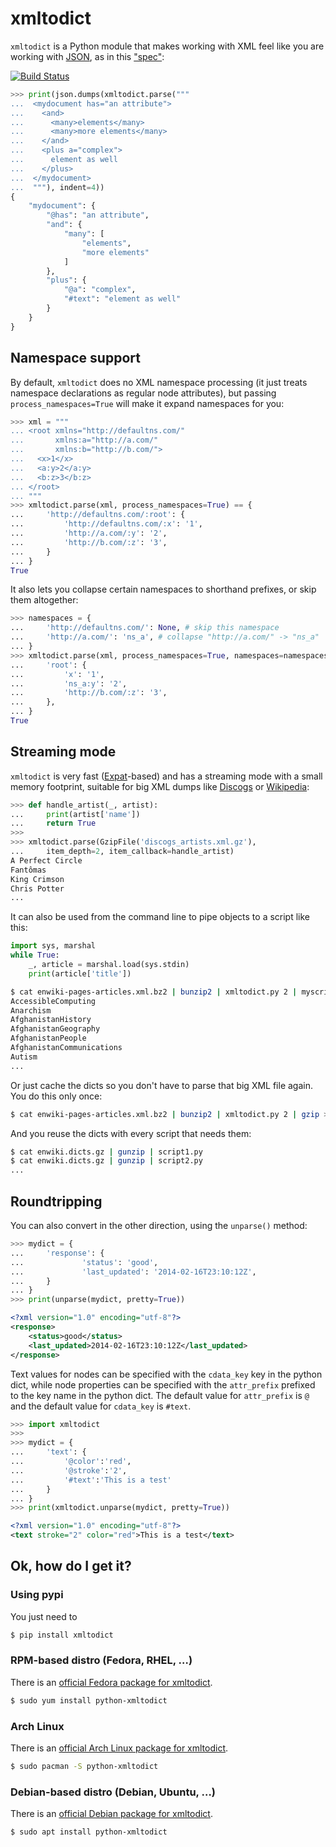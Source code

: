 # xmltodict

`xmltodict` is a Python module that makes working with XML feel like you are working with [JSON](http://docs.python.org/library/json.html), as in this ["spec"](http://www.xml.com/pub/a/2006/05/31/converting-between-xml-and-json.html):

[![Build Status](https://secure.travis-ci.org/martinblech/xmltodict.png)](http://travis-ci.org/martinblech/xmltodict)

```python
>>> print(json.dumps(xmltodict.parse("""
...  <mydocument has="an attribute">
...    <and>
...      <many>elements</many>
...      <many>more elements</many>
...    </and>
...    <plus a="complex">
...      element as well
...    </plus>
...  </mydocument>
...  """), indent=4))
{
    "mydocument": {
        "@has": "an attribute", 
        "and": {
            "many": [
                "elements", 
                "more elements"
            ]
        }, 
        "plus": {
            "@a": "complex", 
            "#text": "element as well"
        }
    }
}
```

## Namespace support

By default, `xmltodict` does no XML namespace processing (it just treats namespace declarations as regular node attributes), but passing `process_namespaces=True` will make it expand namespaces for you:

```python
>>> xml = """
... <root xmlns="http://defaultns.com/"
...       xmlns:a="http://a.com/"
...       xmlns:b="http://b.com/">
...   <x>1</x>
...   <a:y>2</a:y>
...   <b:z>3</b:z>
... </root>
... """
>>> xmltodict.parse(xml, process_namespaces=True) == {
...     'http://defaultns.com/:root': {
...         'http://defaultns.com/:x': '1',
...         'http://a.com/:y': '2',
...         'http://b.com/:z': '3',
...     }
... }
True
```

It also lets you collapse certain namespaces to shorthand prefixes, or skip them altogether:

```python
>>> namespaces = {
...     'http://defaultns.com/': None, # skip this namespace
...     'http://a.com/': 'ns_a', # collapse "http://a.com/" -> "ns_a"
... }
>>> xmltodict.parse(xml, process_namespaces=True, namespaces=namespaces) == {
...     'root': {
...         'x': '1',
...         'ns_a:y': '2',
...         'http://b.com/:z': '3',
...     },
... }
True
```

## Streaming mode

`xmltodict` is very fast ([Expat](http://docs.python.org/library/pyexpat.html)-based) and has a streaming mode with a small memory footprint, suitable for big XML dumps like [Discogs](http://discogs.com/data/) or [Wikipedia](http://dumps.wikimedia.org/):

```python
>>> def handle_artist(_, artist):
...     print(artist['name'])
...     return True
>>> 
>>> xmltodict.parse(GzipFile('discogs_artists.xml.gz'),
...     item_depth=2, item_callback=handle_artist)
A Perfect Circle
Fantômas
King Crimson
Chris Potter
...
```

It can also be used from the command line to pipe objects to a script like this:

```python
import sys, marshal
while True:
    _, article = marshal.load(sys.stdin)
    print(article['title'])
```

```sh
$ cat enwiki-pages-articles.xml.bz2 | bunzip2 | xmltodict.py 2 | myscript.py
AccessibleComputing
Anarchism
AfghanistanHistory
AfghanistanGeography
AfghanistanPeople
AfghanistanCommunications
Autism
...
```

Or just cache the dicts so you don't have to parse that big XML file again. You do this only once:

```sh
$ cat enwiki-pages-articles.xml.bz2 | bunzip2 | xmltodict.py 2 | gzip > enwiki.dicts.gz
```

And you reuse the dicts with every script that needs them:

```sh
$ cat enwiki.dicts.gz | gunzip | script1.py
$ cat enwiki.dicts.gz | gunzip | script2.py
...
```

## Roundtripping

You can also convert in the other direction, using the `unparse()` method:

```python
>>> mydict = {
...     'response': {
...             'status': 'good',
...             'last_updated': '2014-02-16T23:10:12Z',
...     }
... }
>>> print(unparse(mydict, pretty=True))
```
```xml
<?xml version="1.0" encoding="utf-8"?>
<response>
	<status>good</status>
	<last_updated>2014-02-16T23:10:12Z</last_updated>
</response>
```

Text values for nodes can be specified with the `cdata_key` key in the python dict, while node properties can be specified with the `attr_prefix` prefixed to the key name in the python dict. The default value for `attr_prefix` is `@` and the default value for `cdata_key` is `#text`.

```python
>>> import xmltodict
>>> 
>>> mydict = {
...     'text': {
...         '@color':'red',
...         '@stroke':'2',
...         '#text':'This is a test'
...     }
... }
>>> print(xmltodict.unparse(mydict, pretty=True))
```
```xml
<?xml version="1.0" encoding="utf-8"?>
<text stroke="2" color="red">This is a test</text>
```

## Ok, how do I get it?

### Using pypi

You just need to

```sh
$ pip install xmltodict
```

### RPM-based distro (Fedora, RHEL, …)

There is an [official Fedora package for xmltodict](https://admin.fedoraproject.org/pkgdb/acls/name/python-xmltodict).

```sh
$ sudo yum install python-xmltodict
```

### Arch Linux

There is an [official Arch Linux package for xmltodict](https://www.archlinux.org/packages/community/any/python-xmltodict/).

```sh
$ sudo pacman -S python-xmltodict
```

### Debian-based distro (Debian, Ubuntu, …)

There is an [official Debian package for xmltodict](https://tracker.debian.org/pkg/python-xmltodict).

```sh
$ sudo apt install python-xmltodict
```
